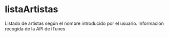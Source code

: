 # listaArtistas
Listado de artistas según el nombre introducido por el usuario.
Información recogida de la API de iTunes
